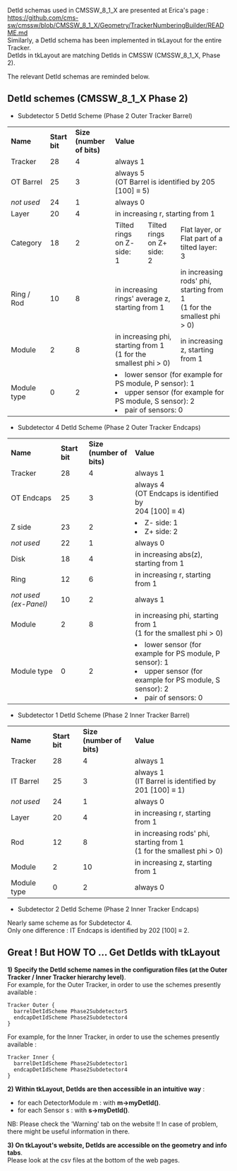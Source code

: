 DetId schemas used in CMSSW_8_1_X are presented at Erica's page : https://github.com/cms-sw/cmssw/blob/CMSSW_8_1_X/Geometry/TrackerNumberingBuilder/README.md  
Similarly, a DetId schema has been implemented in tkLayout for the entire Tracker.  
DetIds in tkLayout are matching DetIds in CMSSW (CMSSW_8_1_X, Phase 2).

The relevant DetId schemas are reminded below.


## DetId schemes (CMSSW_8_1_X Phase 2)
* Subdetector 5 DetId Scheme (Phase 2 Outer Tracker Barrel)

<table>
  <tr>
    <td> <b> Name </b> </td>
    <td> <b> Start bit </b> </td>
    <td> <b> Size <br> (number of bits) </b> </td>
    <td colspan="3"> <b> Value </b> </td>
  </tr>

  <tr>
    <td> Tracker </td>
    <td> 28 </td>
    <td> 4 </td>
    <td colspan="3"> always 1 </td>
  </tr>

  <tr>
    <td> OT Barrel </td>
    <td> 25 </td>
    <td> 3 </td>
    <td colspan="3"> always 5 <br> (OT Barrel is identified by 205 [100] ≡ 5) </td>
  </tr>

  <tr>
    <td> <i> not used </i> </td>
    <td> 24 </td>
    <td> 1 </td>
    <td colspan="3"> always 0 </td>
  </tr>

  <tr>
    <td> Layer </td>
    <td> 20 </td>
    <td> 4 </td>
    <td colspan="3"> in increasing r, starting from 1 </td>
  </tr>

  <tr>
    <td> Category </td>
    <td> 18 </td>
    <td> 2 </td>
    <td> Tilted rings on Z- side: <br> 1 </td>
    <td> Tilted rings on Z+ side: <br> 2 </td>
    <td> Flat layer, or Flat part of a tilted layer: <br> 3 </td>
  </tr>

  <tr>
    <td> Ring / Rod </td>
    <td> 10 </td>
    <td> 8 </td>
    <td colspan="2"> in increasing rings' average z, starting from 1 </td>
    <td> in increasing rods' phi, starting from 1 <br> (1 for the smallest phi > 0) </td>
  </tr>

  <tr>
    <td> Module </td>
    <td> 2 </td>
    <td> 8 </td>
    <td colspan="2"> in increasing phi, starting from 1 <br> (1 for the smallest phi > 0) </td>
    <td> in increasing z, starting from 1 </td>
  </tr>

  <tr>
    <td> Module type </td>
    <td> 0 </td>
    <td> 2 </td>
    <td colspan="3"> <li> lower sensor (for example for PS module, P sensor): 1 </li> <li> upper sensor (for example for PS module, S sensor): 2 </li> <li> pair of sensors: 0 </li> </td>
  </tr>
</table>


* Subdetector 4 DetId Scheme (Phase 2 Outer Tracker Endcaps)

<table>
  <tr>
    <td> <b> Name </b> </td>
    <td> <b> Start bit </b> </td>
    <td> <b> Size <br> (number of bits) </b> </td>
    <td> <b> Value </b> </td>
  </tr>

  <tr>
    <td> Tracker </td>
    <td> 28 </td>
    <td> 4 </td>
    <td> always 1 </td>
  </tr>

  <tr>
    <td> OT Endcaps </td>
    <td> 25 </td>
    <td> 3 </td>
    <td> always 4 <br> (OT Endcaps is identified by <br> 204 [100] ≡ 4) </td>
  </tr>

  <tr>
    <td> Z side </td>
    <td> 23 </td>
    <td> 2 </td>
    <td> <li> Z- side: 1 </li> <li> Z+ side: 2 </li> </td>
  </tr>

  <tr>
    <td> <i> not used </i> </td>
    <td> 22 </td>
    <td> 1 </td>
    <td> always 0 </td>
  </tr>

  <tr>
    <td> Disk </td>
    <td> 18 </td>
    <td> 4 </td>
    <td> in increasing abs(z), starting from 1 </td>
  </tr>

  <tr>
    <td> Ring </td>
    <td> 12 </td>
    <td> 6 </td>
    <td> in increasing r, starting from 1 </td>
  </tr>

  <tr>
    <td> <i> not used (ex-Panel) </i> </td>
    <td> 10 </td>
    <td> 2 </td>
    <td> always 1 </td>
  </tr>

  <tr>
    <td> Module </td>
    <td> 2 </td>
    <td> 8 </td>
    <td> in increasing phi, starting from 1 <br> (1 for the smallest phi > 0) </td>
  </tr>

  <tr>
    <td> Module type </td>
    <td> 0 </td>
    <td> 2 </td>
    <td> <li> lower sensor (for example for PS module, P sensor): 1 </li> <li> upper sensor (for example for PS module, S sensor): 2 </li> <li> pair of sensors: 0 </li> </td>
  </tr>
</table>


* Subdetector 1 DetId Scheme (Phase 2 Inner Tracker Barrel)

<table>
  <tr>
    <td> <b> Name </b> </td>
    <td> <b> Start bit </b> </td>
    <td> <b> Size <br> (number of bits) </b> </td>
    <td> <b> Value </b> </td>
  </tr>

  <tr>
    <td> Tracker </td>
    <td> 28 </td>
    <td> 4 </td>
    <td> always 1 </td>
  </tr>

  <tr>
    <td> IT Barrel </td>
    <td> 25 </td>
    <td> 3 </td>
    <td> always 1 <br> (IT Barrel is identified by 201 [100] ≡ 1) </td>
  </tr>

  <tr>
    <td> <i> not used </i> </td>
    <td> 24 </td>
    <td> 1 </td>
    <td> always 0 </td>
  </tr>

  <tr>
    <td> Layer </td>
    <td> 20 </td>
    <td> 4 </td>
    <td> in increasing r, starting from 1 </td>
  </tr>

  <tr>
    <td> Rod </td>
    <td> 12 </td>
    <td> 8 </td>
    <td> in increasing rods' phi, starting from 1 <br> (1 for the smallest phi > 0) </td>
  </tr>

  <tr>
    <td> Module </td>
    <td> 2 </td>
    <td> 10 </td>
    <td> in increasing z, starting from 1 </td>
  </tr>

  <tr>
    <td> Module type </td>
    <td> 0 </td>
    <td> 2 </td>
    <td> always 0 </td>
  </tr>
</table>


* Subdetector 2 DetId Scheme (Phase 2 Inner Tracker Endcaps)

Nearly same scheme as for Subdetector 4.  
Only one difference : IT Endcaps is identified by 202 [100] ≡ 2.


## **Great ! But HOW TO ... Get DetIds with tkLayout**

**1)** **Specify the DetId scheme names in the configuration files (at the Outer Tracker / Inner Tracker hierarchy level)**.  
For example, for the Outer Tracker, in order to use the schemes presently available :  
``` 
Tracker Outer {
  barrelDetIdScheme Phase2Subdetector5
  endcapDetIdScheme Phase2Subdetector4
}
```
For example, for the Inner Tracker, in order to use the schemes presently available :  
``` 
Tracker Inner {
  barrelDetIdScheme Phase2Subdetector1
  endcapDetIdScheme Phase2Subdetector4
}
```
**2) Within tkLayout, DetIds are then accessible in an intuitive way** : 
- for each DetectorModule m :  with **m->myDetId()**.
- for each Sensor s :  with **s->myDetId()**.

NB: Please check the 'Warning' tab on the website !! 
In case of problem, there might be useful information in there.

**3) On tkLayout's website, DetIds are accessible on the geometry and info tabs**.   
Please look at the csv files at the bottom of the web pages.  
